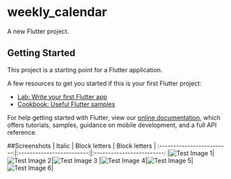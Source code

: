 # weekly_calendar

A new Flutter project.

## Getting Started

This project is a starting point for a Flutter application.

A few resources to get you started if this is your first Flutter project:

- [Lab: Write your first Flutter app](https://flutter.dev/docs/get-started/codelab)
- [Cookbook: Useful Flutter samples](https://flutter.dev/docs/cookbook)

For help getting started with Flutter, view our
[online documentation](https://flutter.dev/docs), which offers tutorials,
samples, guidance on mobile development, and a full API reference.

##Screenshots
| Italic             |  Block letters |  Block letters |
:-------------------------:|:-------------------------:|:-------------------------:
|![Test Image 1](https://github.com/Mehmet4nil/weekly_calendar/blob/master/screenshots/1.png)|![Test Image 2](https://github.com/Mehmet4nil/weekly_calendar/blob/master/screenshots/2.png)|![Test Image 3](https://github.com/Mehmet4nil/weekly_calendar/blob/master/screenshots/3.png)
|![Test Image 4](https://github.com/Mehmet4nil/weekly_calendar/blob/master/screenshots/4.png)|![Test Image 5](https://github.com/Mehmet4nil/weekly_calendar/blob/master/screenshots/5.png)|![Test Image 6](https://github.com/Mehmet4nil/weekly_calendar/blob/master/screenshots/6.png)|


